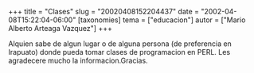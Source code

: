 +++
title = "Clases"
slug = "20020408152204437"
date = "2002-04-08T15:22:04-06:00"
[taxonomies]
tema = ["educacion"]
autor = ["Mario Alberto Arteaga Vazquez"]
+++

Alquien sabe de algun lugar o de alguna persona (de preferencia en
Irapuato) donde pueda tomar clases de programacion en PERL. Les
agradecere mucho la informacion.Gracias.

